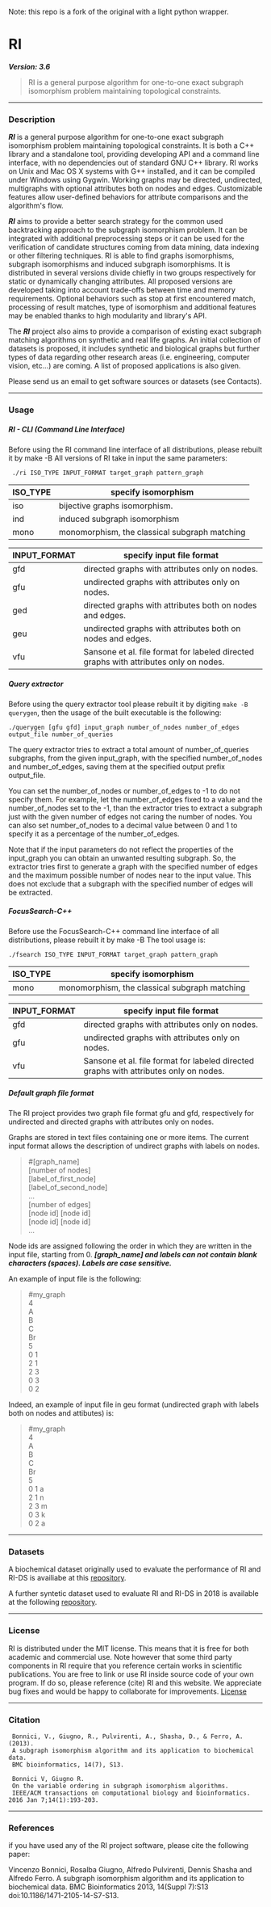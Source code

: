 Note: this repo is a fork of the original with a light python wrapper. 

# RI
***Version: 3.6***
> RI is a general purpose algorithm for one-to-one exact subgraph isomorphism problem maintaining topological constraints. 

<hr />

### Description
***RI*** is a general purpose algorithm for one-to-one exact subgraph isomorphism problem maintaining topological constraints. It is both a C++ library and a standalone tool, providing developing API and a command line interface, with no dependencies out of standard GNU C++ library. RI works on Unix and Mac OS X systems with G++ installed, and it can be compiled under Windows using Gygwin. Working graphs may be directed, undirected, multigraphs with optional attributes both on nodes and edges. Customizable features allow user-defined behaviors for attribute comparisons and the algorithm's flow.


***RI*** aims to provide a better search strategy for the common used backtracking approach to the subgraph isomorphism problem. It can be integrated with additional preprocessing steps or it can be used for the verification of candidate structures coming from data mining, data indexing or other filtering techniques. RI is able to find graphs isomorphisms, subgraph isomorphisms and induced subgraph isomorphisms. It is distributed in several versions divide chiefly in two groups respectively for static or dynamically changing attributes. All proposed versions are developed taking into account trade-offs between time and memory requirements. Optional behaviors such as stop at first encountered match, processing of result matches, type of isomorphism and additional features may be enabled thanks to high modularity and library's API.

The ***RI*** project also aims to provide a comparison of existing exact subgraph matching algorithms on synthetic and real life graphs. An initial collection of datasets is proposed, it includes synthetic and biological graphs but further types of data regarding other research areas (i.e. engineering, computer vision, etc...) are coming. A list of proposed applications is also given.

Please send us an email to get software sources or datasets (see Contacts).

<hr />

### Usage
##### RI - CLI (Command Line Interface)
Before using the RI command line interface of all distributions, please rebuilt it by make -B
All versions of RI take in input the same parameters:
```
 ./ri ISO_TYPE INPUT_FORMAT target_graph pattern_graph    
```
|ISO_TYPE|specify isomorphism|
|---------|-------------------|
|iso|bijective graphs isomorphism.|
|ind|induced subgraph isomorphism|
|mono|monomorphism, the classical subgraph matching|

|INPUT_FORMAT	| specify input file format|
|----------------|-------------------------|
|gfd	|directed graphs with attributes only on nodes.|
|gfu	|undirected graphs with attributes only on nodes.|
|ged	|directed graphs with attributes both on nodes and edges.|
|geu	|undirected graphs with attributes both on nodes and edges.|
|vfu	|Sansone et al. file format for labeled directed graphs with attributes only on nodes.|

##### Query extractor

Before using the query extractor tool please rebuilt it by digiting `make -B querygen`, then the usage of the built executable is the following:
```
./querygen [gfu gfd] input_graph number_of_nodes number_of_edges output_file number_of_queries
```
The query extractor tries to extract a total amount of number_of_queries subgraphs, from the given input_graph, with the specified number_of_nodes and number_of_edges, saving them at the specified output prefix output_file.

You can set the number_of_nodes or number_of_edges to -1 to do not specify them. For example, let the number_of_edges fixed to a value and the number_of_nodes set to the -1, than the extractor tries to extract a subgraph just with the given number of edges not caring the number of nodes. You can also set number_of_nodes to a decimal value between 0 and 1 to specify it as a percentage of the number_of_edges.

Note that if the input parameters do not reflect the properties of the input_graph you can obtain an unwanted resulting subgraph. So, the extractor tries first to generate a graph with the specified number of edges and the maximum possible number of nodes near to the input value. This does not exclude that a subgraph with the specified number of edges will be extracted.


##### FocusSearch-C++
Before use the FocusSearch-C++ command line interface of all distributions, please rebuilt it by make -B
The tool usage is:

```
./fsearch ISO_TYPE INPUT_FORMAT target_graph pattern_graph
```

|ISO_TYPE|specify isomorphism|
|---------------|------------|
|mono|monomorphism, the classical subgraph matching|

|INPUT_FORMAT|	specify input file format|
|---------------|------------|
|gfd	|directed graphs with attributes only on nodes.|
|gfu	|undirected graphs with attributes only on nodes.|
|vfu| Sansone et al. file format for labeled directed graphs with attributes only on nodes.|

##### Default graph file format

The RI project provides two graph file format gfu and gfd, respectively for undirected and directed graphs with attributes only on nodes.

Graphs are stored in text files containing one or more items.
The current input format allows the description of undirect graphs with labels on nodes.
> #[graph_name] <br>
[number of nodes] <br>
[label_of_first_node] <br>
[label_of_second_node] <br>
... <br>
[number of edges] <br>
[node id] [node id] <br>
[node id] [node id] <br>
... <br>

Node ids are assigned following the order in which they are written in the input file, starting from 0.
***[graph_name] and labels can not contain blank characters (spaces).
Labels are case sensitive.***

An example of input file is the following:

> #my_graph <br>
4 <br>
A <br>
B <br>
C <br>
Br <br>
5 <br>
0 1 <br>
2 1 <br>
2 3 <br>
0 3 <br>
0 2 <br>


Indeed, an example of input file in geu format (undirected graph with labels both on nodes and attibutes) is:
> #my_graph <br>
4 <br>
A <br>
B <br>
C <br>
Br <br>
5 <br>
0 1 a <br>
2 1 n<br>
2 3 m<br>
0 3 k<br>
0 2 a<br>

<hr />

### Datasets
A biochemical dataset originally used to evaluate the performance of RI and RI-DS is availiabe at this [repository](https://github.com/GiugnoLab/RI-Datasets).

A further syntetic dataset used to evaluate RI and RI-DS in 2018 is available at the following [repository](https://github.com/GiugnoLab/RI-synthds).

<hr />

### License
RI is distributed under the MIT license. This means that it is free for both academic and commercial use. Note however that some third party components in RI require that you reference certain works in scientific publications.
You are free to link or use RI inside source code of your own program. If do so, please reference (cite) RI and this website. We appreciate bug fixes and would be happy to collaborate for improvements. 
[License](https://raw.githubusercontent.com/GiugnoLab/RI/master/LICENSE)

<hr />

### Citation
     Bonnici, V., Giugno, R., Pulvirenti, A., Shasha, D., & Ferro, A. (2013).
     A subgraph isomorphism algorithm and its application to biochemical data. 
     BMC bioinformatics, 14(7), S13.

     Bonnici V, Giugno R. 
     On the variable ordering in subgraph isomorphism algorithms. 
     IEEE/ACM transactions on computational biology and bioinformatics. 2016 Jan 7;14(1):193-203.
<hr />

### References
 if you have used any of the RI project software, please cite the following paper:
 
Vincenzo Bonnici, Rosalba Giugno, Alfredo Pulvirenti, Dennis Shasha and Alfredo Ferro. A subgraph isomorphism algorithm and its application to biochemical data. BMC Bioinformatics 2013, 14(Suppl 7):S13 doi:10.1186/1471-2105-14-S7-S13.

